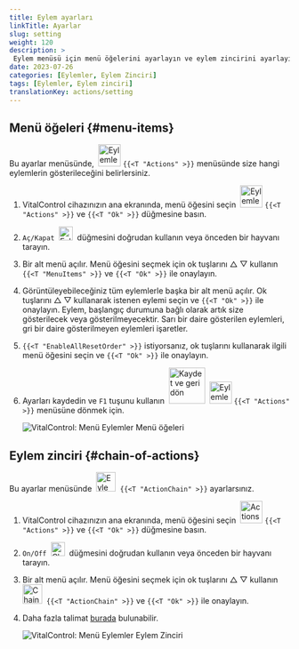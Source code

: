 ```yaml
---
title: Eylem ayarları
linkTitle: Ayarlar
slug: setting
weight: 120
description: >
 Eylem menüsü için menü öğelerini ayarlayın ve eylem zincirini ayarlayın
date: 2023-07-26
categories: [Eylemler, Eylem Zinciri]
tags: [Eylemler, Eylem zinciri]
translationKey: actions/setting
---
```

## Menü öğeleri {#menu-items}

Bu ayarlar menüsünde, &nbsp;<img src="/icons/actions.svg" width="40" align="bottom" alt="Eylemler" /> `{{<T "Actions" >}}` menüsünde size hangi eylemlerin gösterileceğini belirlersiniz.

1. VitalControl cihazınızın ana ekranında, menü öğesini seçin &nbsp;<img src="/icons/actions.svg" width="40" align="bottom" alt="Eylemler" /> `{{<T "Actions" >}}` ve `{{<T "Ok" >}}` düğmesine basın.

2. `Aç/Kapat` &nbsp;<img src="/icons/gear.svg" width="25" align="bottom" alt="Eylem zinciri" />&nbsp; düğmesini doğrudan kullanın veya önceden bir hayvanı tarayın.

3. Bir alt menü açılır. Menü öğesini seçmek için ok tuşlarını △ ▽ kullanın `{{<T "MenuItems" >}}` ve `{{<T "Ok" >}}` ile onaylayın.

4. Görüntüleyebileceğiniz tüm eylemlerle başka bir alt menü açılır. Ok tuşlarını △ ▽ kullanarak istenen eylemi seçin ve `{{<T "Ok" >}}` ile onaylayın. Eylem, başlangıç durumuna bağlı olarak artık size gösterilecek veya gösterilmeyecektir. Sarı bir daire gösterilen eylemleri, gri bir daire gösterilmeyen eylemleri işaretler.

5. `{{<T "EnableAllResetOrder" >}}` istiyorsanız, ok tuşlarını kullanarak ilgili menü öğesini seçin ve `{{<T "Ok" >}}` ile onaylayın.

6. Ayarları kaydedin ve `F1` tuşunu kullanın &nbsp;<img src="/icons/footer/save_exit.svg" width="65" align="bottom" alt="Kaydet ve geri dön" /> &nbsp;<img src="/icons/actions.svg" width="40" align="bottom" alt="Eylemler" /> `{{<T "Actions" >}}` menüsüne dönmek için.

    ![VitalControl: Menü Eylemler Menü öğeleri](../images/menu.png "Menü öğeleri")

## Eylem zinciri {#chain-of-actions}

Bu ayarlar menüsünde &nbsp;<img src="/icons/actions/action-chain.svg" width="35" align="bottom" alt="Eylem zinciri" />&nbsp; `{{<T "ActionChain" >}}` ayarlarsınız.


1. VitalControl cihazınızın ana ekranında, menü öğesini seçin &nbsp;<img src="/icons/actions.svg" width="40" align="bottom" alt="Actions" /> `{{<T "Actions" >}}` ve `{{<T "Ok" >}}` düğmesine basın.

2. `On/Off` &nbsp;<img src="/icons/gear.svg" width="25" align="bottom" alt="Chain of actions" />&nbsp; düğmesini doğrudan kullanın veya önceden bir hayvanı tarayın.

3. Bir alt menü açılır. Menü öğesini seçmek için ok tuşlarını △ ▽ kullanın &nbsp;<img src="/icons/actions/action-chain.svg" width="35" align="bottom" alt="Chain of actions" />&nbsp; `{{<T "ActionChain" >}}` ve `{{<T "Ok" >}}` ile onaylayın.

4. Daha fazla talimat [burada](/en/docs/chain-of-actions/#set-chain-of-actions) bulunabilir.

    ![VitalControl: Menü Eylemler Eylem Zinciri](../images/chainofactions.png "Chain of Actions")

